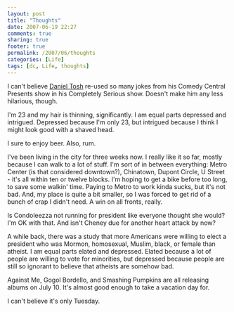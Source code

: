```yaml
---
layout: post
title: "Thoughts"
date: 2007-06-19 22:27
comments: true
sharing: true
footer: true
permalink: /2007/06/thoughts
categories: [Life]
tags: [dc, Life, thoughts]
---
```

I can't believe <a href="http://www.danieltosh.com/">Daniel Tosh</a> re-used so many jokes from his Comedy Central Presents show in his Completely Serious show.  Doesn't make him any less hilarious, though.

I'm 23 and my hair is thinning, significantly.  I am equal parts depressed and intrigued.  Depressed because I'm only 23, but intrigued because I think I might look good with a shaved head.

I sure to enjoy beer.  Also, rum.

I've been living in the city for three weeks now.  I really like it so far, mostly because I can walk to a lot of stuff.  I'm sort of in between everything: Metro Center (is that considered downtown?), Chinatown, Dupont Circle, U Street - it's all within ten or twelve blocks.  I'm hoping to get a bike before too long, to save some walkin' time.  Paying to Metro to work kinda sucks, but it's not bad.  And, my place is quite a bit smaller, so I was forced to get rid of a bunch of crap I didn't need.  A win on all fronts, really.

Is Condoleezza not running for president like everyone thought she would?  I'm OK with that.  And isn't Cheney due for another heart attack by now?

A while back, there was a study that more Americans were willing to elect a president who was Mormon, homosexual, Muslim, black, or female than atheist.  I am equal parts elated and depressed.  Elated because a lot of people are willing to vote for minorities, but depressed because people are still so ignorant to believe that atheists are somehow bad.

Against Me, Gogol Bordello, and Smashing Pumpkins are all releasing albums on July 10.  It's almost good enough to take a vacation day for.

I can't believe it's only Tuesday.
